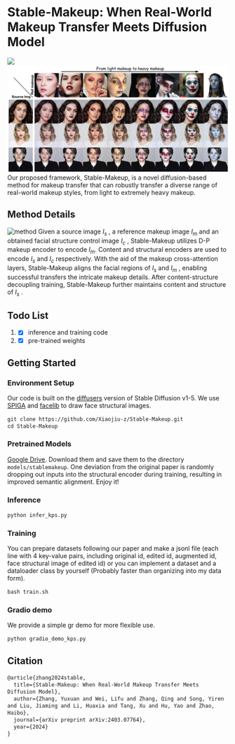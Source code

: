 # Stable-Makeup: When Real-World Makeup Transfer Meets Diffusion Model

<a href="https://arxiv.org/abs/2403.07764"><img src="https://img.shields.io/badge/arXiv-2403.07764-b31b1b.svg" height=22.5></a>
![teaser](assets/sm_teaser.jpg)
Our proposed framework, Stable-Makeup, is a novel diffusion-based method for makeup transfer that can robustly transfer a diverse range of real-world makeup styles, from light to extremely heavy makeup.

## Method Details
![method](https://github.com/Xiaojiu-z/Stable-Makeup/blob/main/assets/sm_method.jpg)
Given a source image $\mathit{I_s}$ , a reference makeup image $\mathit{I_m}$ and an obtained facial structure control image $\mathit{I_c}$ , Stable-Makeup utilizes D-P makeup encoder to encode $\mathit{I_m}$. Content and structural encoders are used to encode $\mathit{I_s}$ and $\mathit{I_c}$ respectively. With the aid of the makeup cross-attention layers, Stable-Makeup aligns the facial regions of $\mathit{I_s}$ and $\mathit{I_m}$ , enabling successful transfers the intricate makeup details. After content-structure decoupling training, Stable-Makeup further maintains content and structure of $\mathit{I_s}$ .

## Todo List
1. - [x] inference and training code
2. - [x] pre-trained weights

## Getting Started
### Environment Setup
Our code is built on the [diffusers](https://github.com/huggingface/diffusers/) version of Stable Diffusion v1-5. We use [SPIGA](https://github.com/andresprados/SPIGA) and [facelib](https://github.com/sajjjadayobi/FaceLib) to draw face structural images. 
```shell
git clone https://github.com/Xiaojiu-z/Stable-Makeup.git
cd Stable-Makeup
```
### Pretrained Models
[Google Drive](https://drive.google.com/drive/folders/1397t27GrUyLPnj17qVpKWGwg93EcaFfg?usp=sharing).
Download them and save them to the directory `models/stablemakeup`. One deviation from the original paper is randomly dropping out inputs into the structural encoder during training, resulting in improved semantic alignment. Enjoy it!

### Inference

```python
python infer_kps.py
```

### Training
You can prepare datasets following our paper and make a jsonl file (each line with 4 key-value pairs, including original id, edited id, augmented id, face structural image of edited id) or you can implement a dataset and a dataloader class by yourself (Probably faster than organizing into my data form).

```python
bash train.sh
```

### Gradio demo
We provide a simple gr demo for more flexible use.
```python
python gradio_demo_kps.py
```

## Citation
```
@article{zhang2024stable,
  title={Stable-Makeup: When Real-World Makeup Transfer Meets Diffusion Model},
  author={Zhang, Yuxuan and Wei, Lifu and Zhang, Qing and Song, Yiren and Liu, Jiaming and Li, Huaxia and Tang, Xu and Hu, Yao and Zhao, Haibo},
  journal={arXiv preprint arXiv:2403.07764},
  year={2024}
}
```
